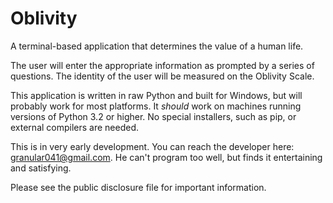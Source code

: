 # Oblivity
A terminal-based application that determines the value of a human life.

The user will enter the appropriate information as prompted by a series of questions. The identity of the user will be measured on the Oblivity Scale. 

This application is written in raw Python and built for Windows, but will probably work for most platforms. It *should* work on machines running versions of Python 3.2 or higher. No special installers, such as pip, or external compilers are needed.

This is in very early development. You can reach the developer here: granular041@gmail.com. He can't program too well, but finds it entertaining and satisfying.

Please see the public disclosure file for important information.
